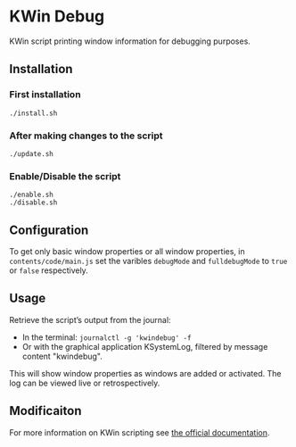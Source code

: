 # KWin Debug

KWin script printing window information for debugging purposes.

## Installation

### First installation

`./install.sh`

### After making changes to the script

`./update.sh`

### Enable/Disable the script

`./enable.sh`  
`./disable.sh`

## Configuration

To get only basic window properties or all window properties, in `contents/code/main.js` set the varibles `debugMode` and `fulldebugMode` to `true` or `false` respectively.

## Usage

Retrieve the script’s output from the journal:

- In the terminal: `journalctl -g 'kwindebug' -f`
- Or with the graphical application KSystemLog, filtered by message content "kwindebug".

This will show window properties as windows are added or activated. The log can be viewed live or retrospectively.


## Modificaiton

For more information on KWin scripting see [the official documentation](https://develop.kde.org/docs/extend/plasma/kwin/).

